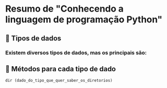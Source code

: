 # Resumo de "Conhecendo a linguagem de programação Python"

## 🎲 Tipos de dados
### Existem diversos tipos de dados, mas os principais são: 
###


## 📂 Métodos para cada tipo de dado
```
dir (dado_do_tipo_que_quer_saber_os_diretorios)
```
